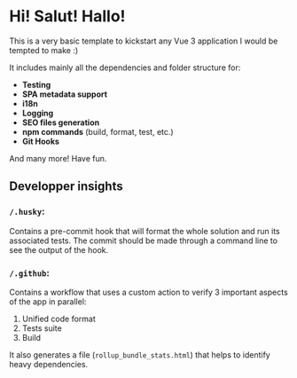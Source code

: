 # Hi! Salut! Hallo!

This is a very basic template to kickstart any Vue 3 application I would be tempted to make :)

It includes mainly all the dependencies and folder structure for:

- **Testing**
- **SPA metadata support**
- **i18n**
- **Logging**
- **SEO files generation**
- **npm commands** (build, format, test, etc.)
- **Git Hooks**

And many more!
Have fun.

## Developper insights

### `/.husky`:

Contains a pre-commit hook that will format the whole solution and run its associated tests. The commit should be made through a command line to see the output of the hook.

### `/.github`:

Contains a workflow that uses a custom action to verify 3 important aspects of the app in parallel:

1. Unified code format
2. Tests suite
3. Build

It also generates a file (`rollup_bundle_stats.html`) that helps to identify heavy dependencies.
